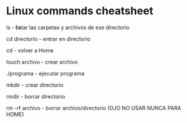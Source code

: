 # Linux commands cheatsheet

ls - **l**i**s**tar las carpetas y archivos de ese directorio

cd directorio - entrar en directorio

cd - volver a Home

touch archivo - crear archivo

./programa - ejecutar programa

mkdir - crear directorio 

rmdir - borrar directorio

rm -rf archivo - borrar archivo/directorio (OJO NO USAR NUNCA PARA HOME) 

